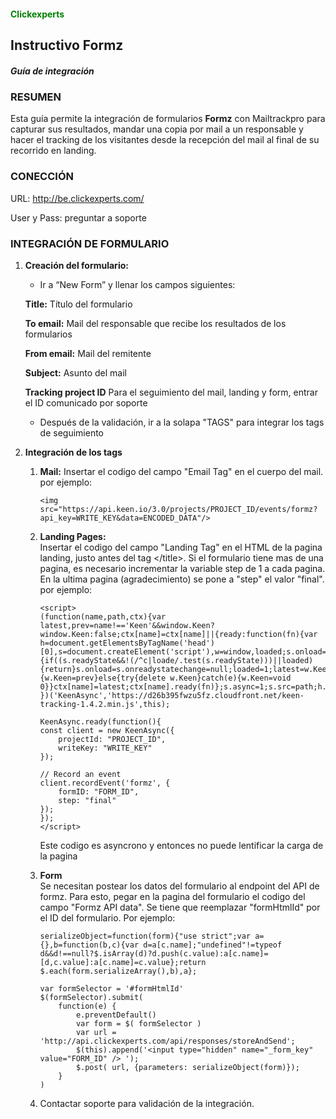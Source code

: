 #### <span style="color:green">Clickexperts</span>
## Instructivo Formz
##### Guía de integración

### RESUMEN
Esta guía permite la integración de formularios **Formz** con Mailtrackpro para capturar sus resultados, mandar una copia por mail a un responsable y hacer el tracking de los visitantes desde la recepción del mail al final de su recorrido en landing.

### CONECCIÓN
URL: http://be.clickexperts.com/

User y Pass: preguntar a soporte

### INTEGRACIÓN DE FORMULARIO
1. **Creación del formulario:**  
    * Ir a “New Form” y llenar los campos siguientes:
    
    **Title:** Título del formulario
    
    **To email:** Mail del responsable que recibe los resultados de los formularios
    
    **From email:** Mail del remitente
    
    **Subject:** Asunto del mail
    
    **Tracking project ID** Para el seguimiento del mail, landing y form, entrar el ID comunicado por soporte 
    
    * Después de la validación, ir a la solapa "TAGS" para integrar los tags de seguimiento 

2. **Integración de los tags**
    1. **Mail:**
    Insertar el codigo del campo "Email Tag" en el cuerpo del mail.  
    por ejemplo:  
        ```
        <img src="https://api.keen.io/3.0/projects/PROJECT_ID/events/formz?api_key=WRITE_KEY&data=ENCODED_DATA"/>
        ```
    1. **Landing Pages:**  
    Insertar el codigo del campo "Landing Tag" en el HTML de la pagina landing, justo antes del tag \</title\>. Si el formulario tiene mas de una pagina, es necesario incrementar la variable step de 1 a cada pagina. En la ultima pagina (agradecimiento) se pone a "step" el valor "final".  
    por ejemplo:
        ```
        <script>
        (function(name,path,ctx){var latest,prev=name!=='Keen'&&window.Keen?window.Keen:false;ctx[name]=ctx[name]||{ready:function(fn){var h=document.getElementsByTagName('head')[0],s=document.createElement('script'),w=window,loaded;s.onload=s.onerror=s.onreadystatechange=function(){if((s.readyState&&!(/^c|loade/.test(s.readyState)))||loaded){return}s.onload=s.onreadystatechange=null;loaded=1;latest=w.Keen;if(prev){w.Keen=prev}else{try{delete w.Keen}catch(e){w.Keen=void 0}}ctx[name]=latest;ctx[name].ready(fn)};s.async=1;s.src=path;h.parentNode.insertBefore(s,h)}}
        })('KeenAsync','https://d26b395fwzu5fz.cloudfront.net/keen-tracking-1.4.2.min.js',this);

        KeenAsync.ready(function(){
        const client = new KeenAsync({
            projectId: "PROJECT_ID",
            writeKey: "WRITE_KEY"
        });

        // Record an event
        client.recordEvent('formz', {
            formID: "FORM_ID",
            step: "final"
        });
        });
        </script>
        ```
        Este codigo es asyncrono y entonces no puede lentificar la carga de la pagina  

    2. **Form**  
    Se necesitan postear los datos del formulario al endpoint del API de formz. Para esto, pegar en la pagina del formulario el codigo del campo "Formz API data".  Se tiene que reemplazar "formHtmlId" por el ID del formulario. Por ejemplo:

        ```
        serializeObject=function(form){"use strict";var a={},b=function(b,c){var d=a[c.name];"undefined"!=typeof d&&d!==null?$.isArray(d)?d.push(c.value):a[c.name]=[d,c.value]:a[c.name]=c.value};return $.each(form.serializeArray(),b),a};

        var formSelector = '#formHtmlId'
        $(formSelector).submit(
            function(e) {
                e.preventDefault()
                var form = $( formSelector )
                var url = 'http://api.clickexperts.com/api/responses/storeAndSend';
                $(this).append('<input type="hidden" name="_form_key" value="FORM_ID" /> ');
                $.post( url, {parameters: serializeObject(form)});
            }
        )
        ```

    1. Contactar soporte para validación de la integración.
   
